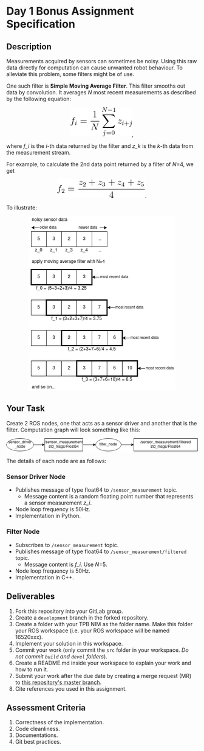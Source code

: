 # Day 1 Bonus Assignment Specification

## Description
Measurements acquired by sensors can sometimes be noisy. Using this raw data directly for computation can cause unwanted robot behaviour. To alleviate this problem, some filters might be of use.

One such filter is **Simple Moving Average Filter**. This filter smooths out data by convolution. It averages *N* most recent measurements as described by the following equation:

<p align="center">
  <img src="images/image1.png" alt="image1"/>,
</p>

where *f_i* is the *i*-th data returned by the filter and *z_k* is the *k*-th data from the measurement stream.

For example, to calculate the 2nd data point returned by a filter of *N*=4, we get

<p align="center">
  <img src="images/image2.png" alt="image2"/>.
</p>

To illustrate:

<p align="center">
  <img src="images/image3.png" alt="image3"/>
</p>

## Your Task

Create 2 ROS nodes, one that acts as a sensor driver and another that is the filter. Computation graph will look something like this:

<p align="center">
  <img src="images/image4.png" alt="image4"/>
</p>

The details of each node are as follows:

### Sensor Driver Node
- Publishes message of type float64 to `/sensor_measurement` topic.
  - Message content is a random floating point number that represents a sensor measurement *z_i*.
- Node loop frequency is 50Hz.
- Implementation in Python.

### Filter Node
- Subscribes to `/sensor_measurement` topic.
- Publishes message of type float64 to `/sensor_measurement/filtered` topic.
  - Message content is *f_i*. Use *N*=5.
- Node loop frequency is 50Hz.
- Implementation in C++.

## Deliverables
1. Fork this repository into your GitLab group.
2. Create a `development` branch in the forked repository.
3. Create a folder with your TPB NIM as the folder name. Make this folder your ROS workspace (i.e. your ROS workspace will be named 16520xxx).
4. Implement your solution in this workspace.
5. Commit your work (only commit the `src` folder in your workspace. *Do not commit `build` and `devel` folders*).
6. Create a README.md inside your workspace to explain your work and how to run it.
7. Submit your work after the due date by creating a merge request (MR) to [this repository's master branch](https://gitlab.com/dagozilla/academy/2021-internship2/assignment/day-1-bonus).
8. Cite references you used in this assignment.

## Assessment Criteria
1. Correctness of the implementation.
2. Code cleanliness.
3. Documentations.
4. Git best practices.

